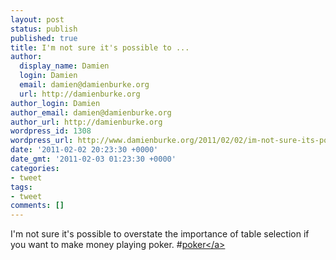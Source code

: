 ```yaml
---
layout: post
status: publish
published: true
title: I'm not sure it's possible to ...
author:
  display_name: Damien
  login: Damien
  email: damien@damienburke.org
  url: http://damienburke.org
author_login: Damien
author_email: damien@damienburke.org
author_url: http://damienburke.org
wordpress_id: 1308
wordpress_url: http://www.damienburke.org/2011/02/02/im-not-sure-its-possible-to/
date: '2011-02-02 20:23:30 +0000'
date_gmt: '2011-02-03 01:23:30 +0000'
categories:
- tweet
tags:
- tweet
comments: []
---
```

<p>I'm not sure it's possible to overstate the importance of table selection if you want to make money playing poker. #<a href="http:&#47;&#47;search.twitter.com&#47;search?q=%23poker" class="aktt_hashtag">poker<&#47;a></p>
